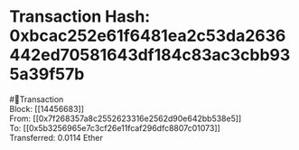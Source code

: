 
Transaction Hash: 0xbcac252e61f6481ea2c53da2636442ed70581643df184c83ac3cbb935a39f57b
====================================================================================
  
#💸Transaction  
Block: [[14456683]]  
From: [[0x7f268357a8c2552623316e2562d90e642bb538e5]]  
To: [[0x5b3256965e7c3cf26e11fcaf296dfc8807c01073]]  
Transferred: 0.0114 Ether